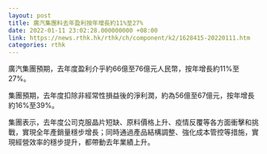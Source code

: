 ```yaml
---
layout: post
title: 廣汽集團料去年盈利按年增長約11%至27%
date: 2022-01-11 23:02:28.000000000 +08:00
link: https://news.rthk.hk/rthk/ch/component/k2/1628415-20220111.htm
categories: rthk
---
```


廣汽集團預期，去年度盈利介乎約66億至76億元人民幣，按年增長約11%至27%。

集團預期，去年度扣除非經常性損益後的淨利潤，約為56億至67億元，按年增長約16%至39%。

集團表示，去年度公司克服晶片短缺、原料價格上升、疫情反覆等各方面衝擊和挑戰，實現全年產銷量穩步增長；同時通過產品結構調整、強化成本管控等措施，實現經營效率的穩步提升，都帶動去年業績上升。
